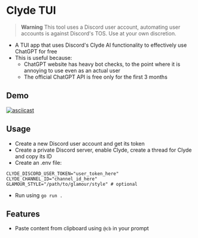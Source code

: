 # Clyde TUI

> **Warning**
> This tool uses a Discord user account, automating user accounts is against Discord's TOS. Use at your own discretion.

- A TUI app that uses Discord's Clyde AI functionality to effectively use ChatGPT for free
- This is useful because:
  - ChatGPT website has heavy bot checks, to the point where it is annoying to use even as an actual user
  - The official ChatGPT API is free only for the first 3 months

## Demo

[![asciicast](https://asciinema.org/a/HeEq8E9ku7CwS7SKdRZ6v3HJF.svg)](https://asciinema.org/a/HeEq8E9ku7CwS7SKdRZ6v3HJF)

## Usage

- Create a new Discord user account and get its token
- Create a private Discord server, enable Clyde, create a thread for Clyde and copy its ID
- Create an .env file:

```env
CLYDE_DISCORD_USER_TOKEN="user_token_here"
CLYDE_CHANNEL_ID="channel_id_here"
GLAMOUR_STYLE="/path/to/glamour/style" # optional
```

- Run using `go run .`

## Features

- Paste content from clipboard using `@cb` in your prompt
